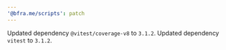 ```yaml
---
'@bfra.me/scripts': patch
---
```


Updated dependency `@vitest/coverage-v8` to `3.1.2`.
Updated dependency `vitest` to `3.1.2`.
